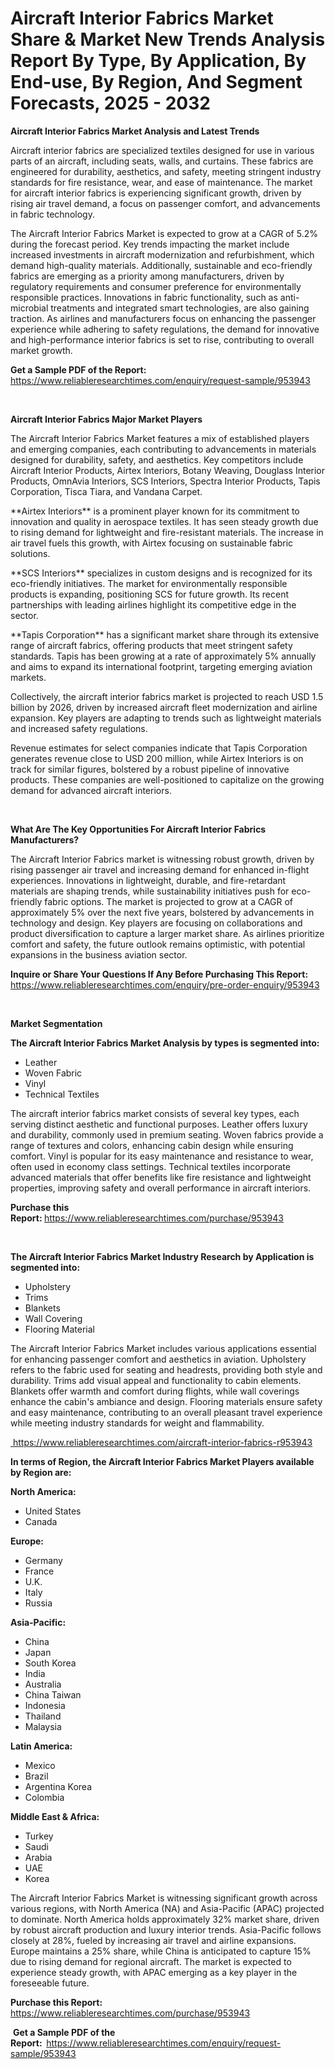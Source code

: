 <p><h1>Aircraft Interior Fabrics Market Share & Market New Trends Analysis Report By Type, By Application, By End-use, By Region, And Segment Forecasts, 2025 - 2032</h1></p><p><strong>Aircraft Interior Fabrics Market Analysis and Latest Trends</strong></p>
<p><p>Aircraft interior fabrics are specialized textiles designed for use in various parts of an aircraft, including seats, walls, and curtains. These fabrics are engineered for durability, aesthetics, and safety, meeting stringent industry standards for fire resistance, wear, and ease of maintenance. The market for aircraft interior fabrics is experiencing significant growth, driven by rising air travel demand, a focus on passenger comfort, and advancements in fabric technology.</p><p>The Aircraft Interior Fabrics Market is expected to grow at a CAGR of 5.2% during the forecast period. Key trends impacting the market include increased investments in aircraft modernization and refurbishment, which demand high-quality materials. Additionally, sustainable and eco-friendly fabrics are emerging as a priority among manufacturers, driven by regulatory requirements and consumer preference for environmentally responsible practices. Innovations in fabric functionality, such as anti-microbial treatments and integrated smart technologies, are also gaining traction. As airlines and manufacturers focus on enhancing the passenger experience while adhering to safety regulations, the demand for innovative and high-performance interior fabrics is set to rise, contributing to overall market growth.</p></p>
<p><strong>Get a Sample PDF of the Report:&nbsp;</strong> <a href="https://www.reliableresearchtimes.com/enquiry/request-sample/953943?utm_campaign=2627&utm_medium=2&utm_source=Github&utm_content=ia&utm_term=18042025&utm_id=aircraft-interior-fabrics">https://www.reliableresearchtimes.com/enquiry/request-sample/953943</a></p>
<p>&nbsp;</p>
<p><strong>Aircraft Interior Fabrics Major Market Players</strong></p>
<p><p>The Aircraft Interior Fabrics Market features a mix of established players and emerging companies, each contributing to advancements in materials designed for durability, safety, and aesthetics. Key competitors include Aircraft Interior Products, Airtex Interiors, Botany Weaving, Douglass Interior Products, OmnAvia Interiors, SCS Interiors, Spectra Interior Products, Tapis Corporation, Tisca Tiara, and Vandana Carpet.</p><p>**Airtex Interiors** is a prominent player known for its commitment to innovation and quality in aerospace textiles. It has seen steady growth due to rising demand for lightweight and fire-resistant materials. The increase in air travel fuels this growth, with Airtex focusing on sustainable fabric solutions.</p><p>**SCS Interiors** specializes in custom designs and is recognized for its eco-friendly initiatives. The market for environmentally responsible products is expanding, positioning SCS for future growth. Its recent partnerships with leading airlines highlight its competitive edge in the sector.</p><p>**Tapis Corporation** has a significant market share through its extensive range of aircraft fabrics, offering products that meet stringent safety standards. Tapis has been growing at a rate of approximately 5% annually and aims to expand its international footprint, targeting emerging aviation markets.</p><p>Collectively, the aircraft interior fabrics market is projected to reach USD 1.5 billion by 2026, driven by increased aircraft fleet modernization and airline expansion. Key players are adapting to trends such as lightweight materials and increased safety regulations.</p><p>Revenue estimates for select companies indicate that Tapis Corporation generates revenue close to USD 200 million, while Airtex Interiors is on track for similar figures, bolstered by a robust pipeline of innovative products. These companies are well-positioned to capitalize on the growing demand for advanced aircraft interiors.</p></p>
<p>&nbsp;</p>
<p><strong>What Are The Key Opportunities For Aircraft Interior Fabrics Manufacturers?</strong></p>
<p><p>The Aircraft Interior Fabrics market is witnessing robust growth, driven by rising passenger air travel and increasing demand for enhanced in-flight experiences. Innovations in lightweight, durable, and fire-retardant materials are shaping trends, while sustainability initiatives push for eco-friendly fabric options. The market is projected to grow at a CAGR of approximately 5% over the next five years, bolstered by advancements in technology and design. Key players are focusing on collaborations and product diversification to capture a larger market share. As airlines prioritize comfort and safety, the future outlook remains optimistic, with potential expansions in the business aviation sector.</p></p>
<p><strong>Inquire or Share Your Questions If Any Before Purchasing This Report:</strong> <a href="https://www.reliableresearchtimes.com/enquiry/pre-order-enquiry/953943?utm_campaign=2627&utm_medium=2&utm_source=Github&utm_content=ia&utm_term=18042025&utm_id=aircraft-interior-fabrics">https://www.reliableresearchtimes.com/enquiry/pre-order-enquiry/953943</a></p>
<p>&nbsp;</p>
<p><strong>Market Segmentation</strong></p>
<p><strong>The Aircraft Interior Fabrics Market Analysis by types is segmented into:</strong></p>
<p><ul><li>Leather</li><li>Woven Fabric</li><li>Vinyl</li><li>Technical Textiles</li></ul></p>
<p><p>The aircraft interior fabrics market consists of several key types, each serving distinct aesthetic and functional purposes. Leather offers luxury and durability, commonly used in premium seating. Woven fabrics provide a range of textures and colors, enhancing cabin design while ensuring comfort. Vinyl is popular for its easy maintenance and resistance to wear, often used in economy class settings. Technical textiles incorporate advanced materials that offer benefits like fire resistance and lightweight properties, improving safety and overall performance in aircraft interiors.</p></p>
<p><strong>Purchase this Report:&nbsp;</strong><a href="https://www.reliableresearchtimes.com/purchase/953943?utm_campaign=2627&utm_medium=2&utm_source=Github&utm_content=ia&utm_term=18042025&utm_id=aircraft-interior-fabrics">https://www.reliableresearchtimes.com/purchase/953943</a></p>
<p>&nbsp;</p>
<p><strong>The Aircraft Interior Fabrics Market Industry Research by Application is segmented into:</strong></p>
<p><ul><li>Upholstery</li><li>Trims</li><li>Blankets</li><li>Wall Covering</li><li>Flooring Material</li></ul></p>
<p><p>The Aircraft Interior Fabrics Market includes various applications essential for enhancing passenger comfort and aesthetics in aviation. Upholstery refers to the fabric used for seating and headrests, providing both style and durability. Trims add visual appeal and functionality to cabin elements. Blankets offer warmth and comfort during flights, while wall coverings enhance the cabin's ambiance and design. Flooring materials ensure safety and easy maintenance, contributing to an overall pleasant travel experience while meeting industry standards for weight and flammability.</p></p>
<p><a href="https://www.reliableresearchtimes.com/aircraft-interior-fabrics-r953943?utm_campaign=2627&utm_medium=2&utm_source=Github&utm_content=ia&utm_term=18042025&utm_id=aircraft-interior-fabrics">&nbsp;https://www.reliableresearchtimes.com/aircraft-interior-fabrics-r953943</a></p>
<p><strong>In terms of Region, the Aircraft Interior Fabrics Market Players available by Region are:</strong></p>
<p>
    <p> <strong> North America: </strong>
        <ul>
            <li>United States</li>
            <li>Canada</li>
        </ul>
        </p> 
    <p> <strong> Europe: </strong>
        <ul>
            <li>Germany</li>
            <li>France</li>
            <li>U.K.</li>
            <li>Italy</li>
            <li>Russia</li>
        </ul>
        </p> 
    <p> <strong> Asia-Pacific: </strong>
        <ul>
            <li>China</li>
            <li>Japan</li>
            <li>South Korea</li>
            <li>India</li>
            <li>Australia</li>
            <li>China Taiwan</li>
            <li>Indonesia</li>
            <li>Thailand</li>
            <li>Malaysia</li>
        </ul>
        </p> 
    <p> <strong> Latin America: </strong>
        <ul>
            <li>Mexico</li>
            <li>Brazil</li>
            <li>Argentina Korea</li>
            <li>Colombia</li>
        </ul>
        </p> 
    <p> <strong> Middle East & Africa: </strong>
        <ul>
            <li>Turkey</li>
            <li>Saudi</li>
            <li>Arabia</li>
            <li>UAE</li>
            <li>Korea</li>
        </ul>
    </p>
    </p>
<p><p>The Aircraft Interior Fabrics Market is witnessing significant growth across various regions, with North America (NA) and Asia-Pacific (APAC) projected to dominate. North America holds approximately 32% market share, driven by robust aircraft production and luxury interior trends. Asia-Pacific follows closely at 28%, fueled by increasing air travel and airline expansions. Europe maintains a 25% share, while China is anticipated to capture 15% due to rising demand for regional aircraft. The market is expected to experience steady growth, with APAC emerging as a key player in the foreseeable future.</p></p>
<p><strong>Purchase this Report: </strong><a href="https://www.reliableresearchtimes.com/purchase/953943?utm_campaign=2627&utm_medium=2&utm_source=Github&utm_content=ia&utm_term=18042025&utm_id=aircraft-interior-fabrics">https://www.reliableresearchtimes.com/purchase/953943</a></p>
<p>&nbsp;<strong>Get a Sample PDF of the Report:&nbsp;&nbsp;</strong><a href="https://www.reliableresearchtimes.com/enquiry/request-sample/953943?utm_campaign=2627&utm_medium=2&utm_source=Github&utm_content=ia&utm_term=18042025&utm_id=aircraft-interior-fabrics">https://www.reliableresearchtimes.com/enquiry/request-sample/953943</a></p>
<p><strong></strong></p>
<p><p></p><p></p><p></p></p>